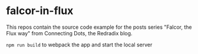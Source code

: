 # falcor-in-flux
This repos contain the source code example for the posts series "Falcor, the Flux way" from Connecting Dots, the Redradix blog.

`npm run build` to webpack the app and start the local server
